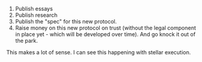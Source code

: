 1. Publish essays
2. Publish research
3. Publish the "spec" for this new protocol.
4. Raise money on this new protocol on trust (without the legal component in place yet - which will be developed over time). And go knock it out of the park.

This makes a lot of sense. I can see this happening with stellar execution.
